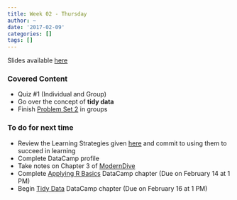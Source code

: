 ```yaml
---
title: Week 02 - Thursday
author: ~
date: '2017-02-09'
categories: []
tags: []
---
```


Slides available [here](http://ismayc.github.io/soc301_s2017/slides/week02-thurs.html)

### Covered Content
- Quiz #1 (Individual and Group)
- Go over the concept of **tidy data**
- Finish [Problem Set 2](https://ismayc.github.io/soc301_s2017/problem-sets/) in groups

### To do for next time
- Review the Learning Strategies given [here](http://www.learningscientists.org/posters) and commit to using them to succeed in learning
- Complete DataCamp profile
- Take notes on Chapter 3 of [ModernDive](http://moderndive.com)
- Complete [Applying R Basics](https://campus.datacamp.com/courses/effective-data-storytelling-using-the-tidyverse/applying-r-basics?ex=1) DataCamp chapter (Due on February 14 at 1 PM)
- Begin [Tidy Data](https://campus.datacamp.com/courses/effective-data-storytelling-using-the-tidyverse/tidy-data?ex=1) DataCamp chapter (Due on February 16 at 1 PM)